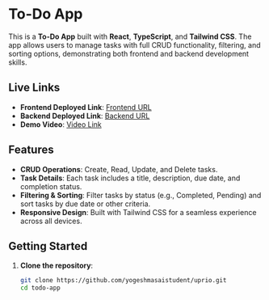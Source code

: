 # To-Do App

This is a **To-Do App** built with **React**, **TypeScript**, and **Tailwind CSS**. The app allows users to manage tasks with full CRUD functionality, filtering, and sorting options, demonstrating both frontend and backend development skills.

## Live Links

- **Frontend Deployed Link**: [Frontend URL](https://uprio.vercel.app/)
- **Backend Deployed Link**: [Backend URL](https://uprio-4otg.onrender.com)
- **Demo Video**: [Video Link](#)

## Features

- **CRUD Operations**: Create, Read, Update, and Delete tasks.
- **Task Details**: Each task includes a title, description, due date, and completion status.
- **Filtering & Sorting**: Filter tasks by status (e.g., Completed, Pending) and sort tasks by due date or other criteria.
- **Responsive Design**: Built with Tailwind CSS for a seamless experience across all devices.

## Getting Started

1. **Clone the repository**:
   ```bash
   git clone https://github.com/yogeshmasaistudent/uprio.git
   cd todo-app
